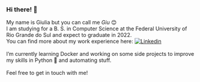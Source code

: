 ### Hi there! 👋

My name is Giulia but you can call me _Giu_ 😊
</br>
I am studying for a B. S. in Computer Science at the Federal University of Rio Grande do Sul and expect to graduate in 2022.
</br>
You can find more about my work experience here: [![Linkedin](https://i.stack.imgur.com/gVE0j.png)](https://www.linkedin.com/in/giuliagiozza/en-us)
</br>
</br>
I’m currently learning Docker and working on some side projects to improve my skills in Python 💚 and automating stuff.
</br>
</br>
Feel free to get in touch with me!

<!-- MOST USED LANGUAGES
<a href="https://github.com/Gurupreet">
  <img align="center" src="https://github-readme-stats.vercel.app/api/top-langs/?username=giugiozza&theme=dracula&hide_langs_below=1" />
</a>
-->

<!--- PROFILE VIEWS
![](https://komarev.com/ghpvc/?username=giugiozza&color=006bed)
-->
